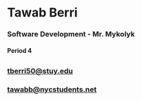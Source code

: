 # Tawab Berri
### Software Development - Mr. Mykolyk
#### Period 4
##
### tberri50@stuy.edu
### tawabb@nycstudents.net
